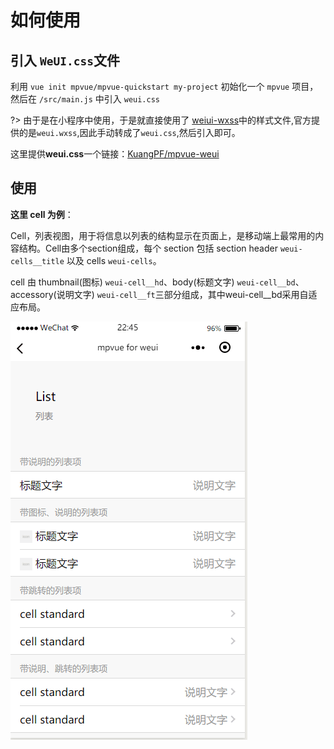 # 如何使用

## 引入 `WeUI.css`文件
利用 `vue init mpvue/mpvue-quickstart my-project` 初始化一个 `mpvue` 项目，然后在 `/src/main.js` 中引入 `weui.css`

?> 由于是在小程序中使用，于是就直接使用了 [weiui-wxss](https://github.com/Tencent/weui-wxss/)中的样式文件,官方提供的是`weui.wxss`,因此手动转成了`weui.css`,然后引入即可。

这里提供**weui.css**一个链接：[KuangPF/mpvue-weui](https://github.com/KuangPF/mpvue-weui/blob/master/static/weui/weui.css)

## 使用

**这里 cell 为例**：

Cell，列表视图，用于将信息以列表的结构显示在页面上，是移动端上最常用的内容结构。Cell由多个section组成，每个 section 包括 section header `weui-cells__title` 以及 cells `weui-cells`。

cell 由 thumbnail(图标) `weui-cell__hd`、body(标题文字) `weui-cell__bd`、accessory(说明文字) `weui-cell__ft`三部分组成，其中weui-cell__bd采用自适应布局。

![list](_img/list01.png)
